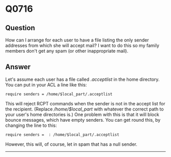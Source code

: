Q0716
=====

Question
--------

How can I arrange for each user to have a file listing the only sender
addresses from which she will accept mail? I want to do this so my
family members don't get any spam (or other inappropriate mail).

Answer
------

Let's assume each user has a file called *.acceptlist* in the home
directory. You can put in your ACL a line like this:

    require senders = /home/$local_part/.acceptlist

This will reject RCPT commands when the sender is not in the accept list
for the recipient. (Replace */home/\$local\_part* with whatever the
correct path to your user's home directories is.) One problem with this
is that it will block bounce messages, which have empty senders. You can
get round this, by changing the line to this:

    require senders =  : /home/$local_part/.acceptlist

However, this will, of course, let in spam that has a null sender.

* * * * *

